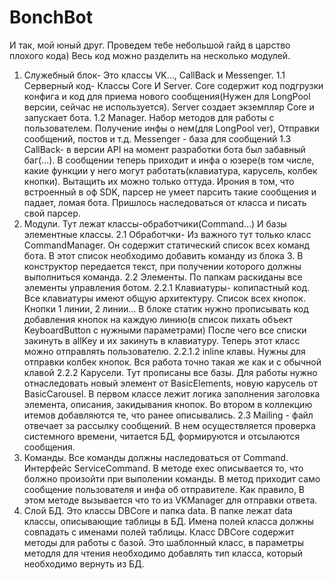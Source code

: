 # BonchBot
И так, мой юный друг. Проведем тебе небольшой гайд в царство плохого кода) 
Весь код можно разделить на несколько модулей. 
1. Служебный блок- Это классы VK..., CallBack и Messenger. 
  1.1 Серверный код- Классы Core И Server. 
      Core содержит код подгрузки конфига и код для приема нового сообщения(Нужен для LongPool версии, сейчас не используется).
      Server создает экземпляр Core и запускает бота.
  1.2 Manager. Набор методов для работы с пользователем. Получение инфы о нем(для LongPool ver), Отправки сообщений, постов и т.д.
    Messenger - база для сообщений
  1.3 CallBack- в версии API на момент разработки бота был забавный баг(...). В сообщении теперь приходит и инфа о юзере(в том числе, какие функции у него могут работать(клавиатура, карусель, колбек кнопки). Вытащить их можно только оттуда.
              Ирония в том, что встроенный в оф SDK, парсер не умеет парсить такие сообщения и падает, ломая бота. Пришлось наследоваться от класса и писать свой парсер.
2. Модули. Тут лежат классы-обработчики(Command...) И базы элементные классы. 
  2.1 Обработчки- Из важного тут только класс CommandManager. Он содержит статический список всех команд бота. В этот список необходимо добавить команду из блока 3.
  В конструктор передается текст, при получении которого должны выполниться команда.
  2.2 Элементы. По папкам раскиданы все элементы управления ботом. 
    2.2.1 Клавиатуры- копипастный код. Все клавиатуры имеют общую архитектуру. Список всех кнопок. Кнопки 1 линии, 2 линии...
    В блоке статик нужно прописывать код добавления кнопок на каждую линию(в список пихать объект KeyboardButton с нужными параметрами)
    После чего все списки закинуть в allKey и их закинуть в клавиатуру. Теперь этот класс можно отправлять пользователю.
      2.2.1.2   inline клавы. Нужны для отправки колбек кнопок. Вся работа точно такая же как и с обычной клавой
   2.2.2 Карусели. Тут прописаны все базы. Для работы нужно отнаследовать новый элемент от BasicElements, новую карусель от BasicCarousel.
   В первом классе лежит логика заполнения заголовка элемента, описания, закидывания кнопок. Во втором в коллекцию итемов добавляются те, что ранее описывались.
  2.3 Mailing - файл отвечает за рассылку сообщений. В нем осуществляется проверка системного времени, читается БД, формируются и отсылаются сообщения.
3. Команды. Все команды должны наследоваться от Command. Интерфейс ServiceCommand. В методе exec описывается то, что болжно произойти при выполении команды. 
  В метод приходит само сообщение пользователя и инфа об отправителе. Как правило, В этом методе вызывается что то из VKManager для отправки ответа.
4. Слой БД. Это классы DBCore и папка data. В папке лежат data классы, описывающие таблицы в БД. Имена полей класса должны совпадать с именами полей таблицы. 
   Класс DBCore содержит методы для работы с базой. Это шаблонный класс, в параметры методля для чтения необходимо добавлять тип класса, который необходимо вернуть из БД.
